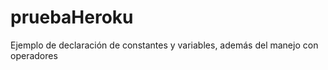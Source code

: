# pruebaHeroku

Ejemplo de  declaración de constantes y variables, además del manejo con operadores
